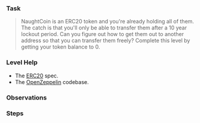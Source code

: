 ### Task

>NaughtCoin is an ERC20 token and you're already holding all of them. The catch is that you'll only be able to transfer them after a 10 year lockout period. Can you figure out how to get them out to another address so that you can transfer them freely? Complete this level by getting your token balance to 0.

### Level Help

- The [ERC20](https://github.com/ethereum/EIPs/blob/master/EIPS/eip-20.md) spec.
- The [OpenZeppelin](https://github.com/OpenZeppelin/zeppelin-solidity/tree/master/contracts) codebase.

### Observations 

### Steps


